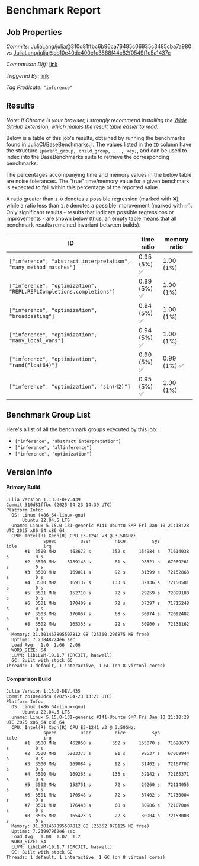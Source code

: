 # Benchmark Report

## Job Properties

*Commits:* [JuliaLang/julia@310d81ffbc6b96ca76495c06935c3485cba7a980](https://github.com/JuliaLang/julia/commit/310d81ffbc6b96ca76495c06935c3485cba7a980) vs [JuliaLang/julia@cb10e40dc400e1c3868f44c82f0549f1c5a1437c](https://github.com/JuliaLang/julia/commit/cb10e40dc400e1c3868f44c82f0549f1c5a1437c)

*Comparison Diff:* [link](https://github.com/JuliaLang/julia/compare/cb10e40dc400e1c3868f44c82f0549f1c5a1437c..310d81ffbc6b96ca76495c06935c3485cba7a980)

*Triggered By:* [link](https://github.com/JuliaLang/julia/pull/58203#issuecomment-2824621145)

*Tag Predicate:* `"inference"`

## Results

*Note: If Chrome is your browser, I strongly recommend installing the [Wide GitHub](https://chrome.google.com/webstore/detail/wide-github/kaalofacklcidaampbokdplbklpeldpj?hl=en)
extension, which makes the result table easier to read.*

Below is a table of this job's results, obtained by running the benchmarks found in
[JuliaCI/BaseBenchmarks.jl](https://github.com/JuliaCI/BaseBenchmarks.jl). The values
listed in the `ID` column have the structure `[parent_group, child_group, ..., key]`,
and can be used to index into the BaseBenchmarks suite to retrieve the corresponding
benchmarks.

The percentages accompanying time and memory values in the below table are noise tolerances. The "true"
time/memory value for a given benchmark is expected to fall within this percentage of the reported value.

A ratio greater than `1.0` denotes a possible regression (marked with :x:), while a ratio less
than `1.0` denotes a possible improvement (marked with :white_check_mark:). Only significant results - results
that indicate possible regressions or improvements - are shown below (thus, an empty table means that all
benchmark results remained invariant between builds).

| ID | time ratio | memory ratio |
|----|------------|--------------|
| `["inference", "abstract interpretation", "many_method_matches"]` | 0.95 (5%) :white_check_mark: | 1.00 (1%)  |
| `["inference", "optimization", "REPL.REPLCompletions.completions"]` | 0.89 (5%) :white_check_mark: | 1.00 (1%)  |
| `["inference", "optimization", "broadcasting"]` | 0.94 (5%) :white_check_mark: | 1.00 (1%)  |
| `["inference", "optimization", "many_local_vars"]` | 0.94 (5%) :white_check_mark: | 1.00 (1%)  |
| `["inference", "optimization", "rand(Float64)"]` | 0.90 (5%) :white_check_mark: | 0.99 (1%) :white_check_mark: |
| `["inference", "optimization", "sin(42)"]` | 0.95 (5%) :white_check_mark: | 1.00 (1%)  |

## Benchmark Group List

Here's a list of all the benchmark groups executed by this job:

- `["inference", "abstract interpretation"]`
- `["inference", "allinference"]`
- `["inference", "optimization"]`

## Version Info

#### Primary Build

```
Julia Version 1.13.0-DEV.439
Commit 310d81ffbc (2025-04-23 14:39 UTC)
Platform Info:
  OS: Linux (x86_64-linux-gnu)
      Ubuntu 22.04.5 LTS
  uname: Linux 5.15.0-131-generic #141-Ubuntu SMP Fri Jan 10 21:18:28 UTC 2025 x86_64 x86_64
  CPU: Intel(R) Xeon(R) CPU E3-1241 v3 @ 3.50GHz: 
              speed         user         nice          sys         idle          irq
       #1  3500 MHz     462672 s        352 s     154984 s   71614038 s          0 s
       #2  3500 MHz    5189148 s         81 s      98521 s   67069261 s          0 s
       #3  3500 MHz     169011 s         92 s      31399 s   72152863 s          0 s
       #4  3500 MHz     169137 s        133 s      32136 s   72150581 s          0 s
       #5  3501 MHz     152710 s         72 s      29259 s   72099188 s          0 s
       #6  3501 MHz     170409 s         72 s      37397 s   71715248 s          0 s
       #7  3503 MHz     176057 s         68 s      30974 s   72092482 s          0 s
       #8  3502 MHz     165353 s         22 s      30900 s   72138162 s          0 s
  Memory: 31.301467895507812 GB (25360.296875 MB free)
  Uptime: 7.23848724e6 sec
  Load Avg:  1.0  1.06  2.06
  WORD_SIZE: 64
  LLVM: libLLVM-19.1.7 (ORCJIT, haswell)
  GC: Built with stock GC
Threads: 1 default, 1 interactive, 1 GC (on 8 virtual cores)

```

#### Comparison Build

```
Julia Version 1.13.0-DEV.435
Commit cb10e40dc4 (2025-04-23 13:21 UTC)
Platform Info:
  OS: Linux (x86_64-linux-gnu)
      Ubuntu 22.04.5 LTS
  uname: Linux 5.15.0-131-generic #141-Ubuntu SMP Fri Jan 10 21:18:28 UTC 2025 x86_64 x86_64
  CPU: Intel(R) Xeon(R) CPU E3-1241 v3 @ 3.50GHz: 
              speed         user         nice          sys         idle          irq
       #1  3500 MHz     462850 s        352 s     155070 s   71628670 s          0 s
       #2  3500 MHz    5203373 s         81 s      98537 s   67069944 s          0 s
       #3  3500 MHz     169084 s         92 s      31402 s   72167707 s          0 s
       #4  3500 MHz     169263 s        133 s      32142 s   72165371 s          0 s
       #5  3502 MHz     152751 s         72 s      29260 s   72114055 s          0 s
       #6  3501 MHz     170548 s         72 s      37402 s   71730004 s          0 s
       #7  3501 MHz     176443 s         68 s      30986 s   72107004 s          0 s
       #8  3505 MHz     165423 s         22 s      30904 s   72153008 s          0 s
  Memory: 31.301467895507812 GB (25352.078125 MB free)
  Uptime: 7.23997962e6 sec
  Load Avg:  1.08  1.02  1.2
  WORD_SIZE: 64
  LLVM: libLLVM-19.1.7 (ORCJIT, haswell)
  GC: Built with stock GC
Threads: 1 default, 1 interactive, 1 GC (on 8 virtual cores)

```
